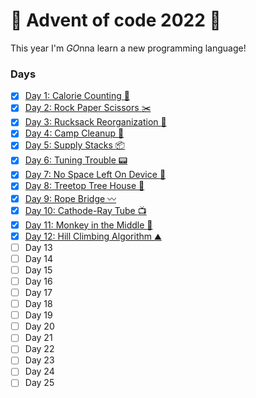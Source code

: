# :christmas_tree: Advent of code 2022 :christmas_tree:	

This year I'm *GO*nna learn a new programming language!

### Days
- [x] [Day 1: Calorie Counting :cookie:](https://github.com/ggapac/advent-of-code-2022/tree/main/day01) 
- [x] [Day 2: Rock Paper Scissors :scissors:](https://github.com/ggapac/advent-of-code-2022/tree/main/day02) 
- [x] [Day 3: Rucksack Reorganization :school_satchel:](https://github.com/ggapac/advent-of-code-2022/tree/main/day03)
- [x] [Day 4: Camp Cleanup :broom:](https://github.com/ggapac/advent-of-code-2022/tree/main/day04)
- [x] [Day 5: Supply Stacks :package:](https://github.com/ggapac/advent-of-code-2022/tree/main/day05)
- [x] [Day 6: Tuning Trouble :pager:](https://github.com/ggapac/advent-of-code-2022/tree/main/day06)
- [x] [Day 7: No Space Left On Device :floppy_disk:](https://github.com/ggapac/advent-of-code-2022/tree/main/day07)
- [x] [Day 8: Treetop Tree House :house_with_garden:](https://github.com/ggapac/advent-of-code-2022/tree/main/day08)
- [x] [Day 9: Rope Bridge :wavy_dash:](https://github.com/ggapac/advent-of-code-2022/tree/main/day09)
- [x] [Day 10: Cathode-Ray Tube :tv:](https://github.com/ggapac/advent-of-code-2022/tree/main/day10)
- [x] [Day 11: Monkey in the Middle :speak_no_evil:](https://github.com/ggapac/advent-of-code-2022/tree/main/day11)
- [x] [Day 12: Hill Climbing Algorithm :mountain:](https://github.com/ggapac/advent-of-code-2022/tree/main/day12)
- [ ] Day 13
- [ ] Day 14
- [ ] Day 15
- [ ] Day 16
- [ ] Day 17
- [ ] Day 18
- [ ] Day 19
- [ ] Day 20
- [ ] Day 21
- [ ] Day 22
- [ ] Day 23
- [ ] Day 24
- [ ] Day 25
